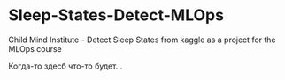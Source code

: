 # Sleep-States-Detect-MLOps

Child Mind Institute - Detect Sleep States from kaggle as a project for the
MLOps course

Когда-то здесб что-то будет...

